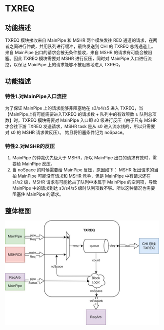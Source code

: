 # TXREQ

## 功能描述
TXREQ 模块接收来自 MainPipe 和 MSHR 两个模块发往 REQ 通道的请求，在两者之间进行仲裁，并用队列进行缓冲，最终发送到 CHI 的 TXREQ 总线通道上。来自 MainPipe 出口的请求会被无条件接收，来自 MSHR 的请求有可能会被阻塞。因此 TXREQ 模块需要对 MSHR 进行反压，同时对 MainPipe 入口进行流控，以保证 MainPipe 上的请求能够不被阻塞地进入 TXREQ。

## 功能描述
### 特性1.对MainPipe入口流控
为了保证 MainPipe 上的请求能够非阻塞地在 s3/s4/s5 进入 TXREQ，当【MainPipe上有可能需要进入TXREQ 的请求数 + 队列中的有效项数 ≥ 队列总项数】时，TXREQ 模块需要对 MainPipe 入口即 s0 级进行反压（由于只有 MSHR 才会往下游 TXREQ 发送请求，MSHR task 是从 s0 进入流水线的，所以只需要对 s0 的 MSHR 请求做反压）。
姑且将阻塞条件记为 noSpace。

### 特性2.对MSHR的反压
1. MainPipe 的仲裁优先级大于 MSHR，所以 MainPipe 出口的请求有效时，需要给 MainPipe 反压。
2. 当 noSpace 的时候需要给 MainPipe 反压，原因如下：
MSHR 发出请求的当拍 MainPipe 可能没有请求和 MSHR 竞争，但是 MainPipe 中有请求还在 s1/s2 级，MSHR 请求有可能抢占了队列中本属于 MainPipe 的空闲项，导致 MainPipe 中的请求到达 s3/s4/s5 级时队列项数不够。所以这种情况也需要阻塞住 MainPipe 的请求。

## 整体框图
![TXREQ](./figure/TXREQ.svg)
